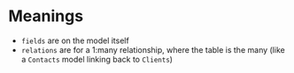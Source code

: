 # Meanings

- `fields` are on the model itself
- `relations` are for a 1:many relationship, where the table is the many (like a `Contacts` model linking back to `Clients`)
